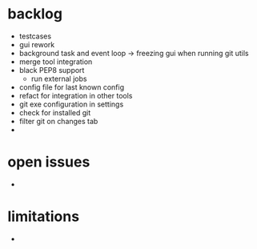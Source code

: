 
# backlog

- testcases
- gui rework
- background task and event loop -> freezing gui when running git utils
- merge tool integration
- black PEP8 support
  - run external jobs
- config file for last known config
- refact for integration in other tools
- git exe configuration in settings
- check for installed git
- filter git on changes tab
- 


# open issues

- 


# limitations

- 

